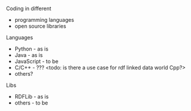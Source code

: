 Coding in different 

* programming languages
* open source libraries

Languages
* Python - as is
* Java - as is
* JavaScript - to be
* C/C++ - ??? <todo: is there a use case for rdf linked data world Cpp?>
* others?

Libs
* RDFLib - as is
* others - to be
